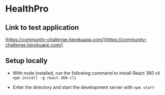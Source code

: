 # HealthPro

## Link to test application
[https://community-challenge.herokuapp.com/](https://community-challenge.herokuapp.com/)
## Setup locally
* With node installed, run the following command to install React 360 cli
`npm install -g react-360-cli`

* Enter the directory and start the development server with `npm start`
